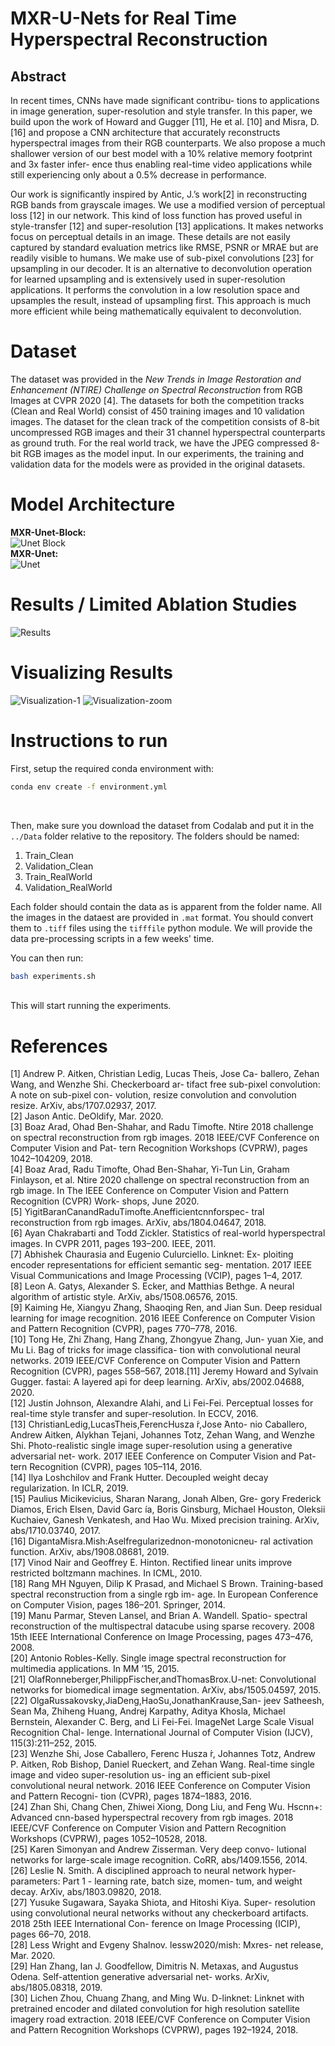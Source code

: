 # MXR-U-Nets for Real Time Hyperspectral Reconstruction

## Abstract

In recent times, CNNs have made significant contribu- tions to applications in image generation, super-resolution and style transfer. In this paper, we build upon the work of Howard and Gugger [11], He et al. [10] and Misra, D. [16] and propose a CNN architecture that accurately reconstructs hyperspectral images from their RGB counterparts. We also propose a much shallower version of our best model with a 10% relative memory footprint and 3x faster infer- ence thus enabling real-time video applications while still experiencing only about a 0.5% decrease in performance. 

Our work is significantly inspired by Antic, J.’s work[2] in reconstructing RGB bands from grayscale images. We use a modified version of perceptual loss [12] in our network. This kind of loss function has proved useful in style-transfer [12] and super-resolution [13] applications. It makes networks focus on perceptual details in an image. These details are not easily captured by standard evaluation metrics like RMSE, PSNR or MRAE but are readily visible to humans. We make use of sub-pixel convolutions [23] for upsampling in our decoder. It is an alternative to deconvolution operation for learned upsampling and is extensively used in super-resolution applications. It performs the convolution in a low resolution space and upsamples the result, instead of upsampling first. This approach is much more efficient while being mathematically equivalent to deconvolution.

# Dataset
The dataset was provided in the *New Trends in Image Restoration and Enhancement (NTIRE) Challenge on Spectral Reconstruction* from RGB Images at CVPR 2020 [4]. The datasets for both the competition tracks (Clean and Real World) consist of 450 training images and 10 validation images. The dataset for the clean track of the competition consists of 8-bit uncompressed RGB images and their 31 channel hyperspectral counterparts as ground truth. For the real world track, we have the JPEG compressed 8-bit RGB images as the model input. In our experiments, the training and validation data for the models were as provided in the original datasets.

# Model Architecture
**MXR-Unet-Block:** <br>
![Unet Block](images/MXRUnet-Block.png)<br>
**MXR-Unet:** <br>
![Unet](images/MXRUnet.png)

# Results / Limited Ablation Studies
![Results](images/results.png)

# Visualizing Results
![Visualization-1](images/visualize.png)
![Visualization-zoom](images/zoom-visualize.png)


# Instructions to run
First, setup the required conda environment with:<br>
```bash
conda env create -f environment.yml
```
<br>

Then, make sure you download the dataset from Codalab and put it in the `../Data` folder relative to the repository. The folders should be named:
1. Train_Clean
2. Validation_Clean
3. Train_RealWorld
4. Validation_RealWorld

Each folder should contain the data as is apparent from the folder name. All the images in the dataest are provided in `.mat` format. You should convert them to `.tiff` files using the `tifffile` python module. We will provide the data pre-processing scripts in a few weeks' time.

You can then run: <br>
```bash
bash experiments.sh
``` 
<br>
This will start running the experiments. 


# References

[1] Andrew P. Aitken, Christian Ledig, Lucas Theis, Jose Ca- ballero, Zehan Wang, and Wenzhe Shi. Checkerboard ar-
tifact free sub-pixel convolution: A note on sub-pixel con- volution, resize convolution and convolution resize. ArXiv, abs/1707.02937, 2017.<br>
[2] Jason Antic. DeOldify, Mar. 2020.<br>
[3] Boaz Arad, Ohad Ben-Shahar, and Radu Timofte. Ntire
2018 challenge on spectral reconstruction from rgb images.
2018 IEEE/CVF Conference on Computer Vision and Pat- tern Recognition Workshops (CVPRW), pages 1042–104209, 2018.<br>
[4] Boaz Arad, Radu Timofte, Ohad Ben-Shahar, Yi-Tun Lin, Graham Finlayson, et al. Ntire 2020 challenge on spectral reconstruction from an rgb image. In The IEEE Conference on Computer Vision and Pattern Recognition (CVPR) Work- shops, June 2020.<br>
[5] YigitBaranCanandRaduTimofte.Anefficientcnnforspec- tral reconstruction from rgb images. ArXiv, abs/1804.04647, 2018.<br>
[6] Ayan Chakrabarti and Todd Zickler. Statistics of real-world hyperspectral images. In CVPR 2011, pages 193–200. IEEE, 2011.<br>
[7] Abhishek Chaurasia and Eugenio Culurciello. Linknet: Ex- ploiting encoder representations for efficient semantic seg- mentation. 2017 IEEE Visual Communications and Image Processing (VCIP), pages 1–4, 2017.<br>
[8] Leon A. Gatys, Alexander S. Ecker, and Matthias Bethge. A neural algorithm of artistic style. ArXiv, abs/1508.06576, 2015.<br>
[9] Kaiming He, Xiangyu Zhang, Shaoqing Ren, and Jian Sun. Deep residual learning for image recognition. 2016 IEEE Conference on Computer Vision and Pattern Recognition (CVPR), pages 770–778, 2016.<br>
[10] Tong He, Zhi Zhang, Hang Zhang, Zhongyue Zhang, Jun- yuan Xie, and Mu Li. Bag of tricks for image classifica- tion with convolutional neural networks. 2019 IEEE/CVF Conference on Computer Vision and Pattern Recognition (CVPR), pages 558–567, 2018.[11] Jeremy Howard and Sylvain Gugger. fastai: A layered api for deep learning. ArXiv, abs/2002.04688, 2020.<br>
[12] Justin Johnson, Alexandre Alahi, and Li Fei-Fei. Perceptual losses for real-time style transfer and super-resolution. In ECCV, 2016.<br>
[13] ChristianLedig,LucasTheis,FerencHusza ́r,Jose ́Anto- nio Caballero, Andrew Aitken, Alykhan Tejani, Johannes Totz, Zehan Wang, and Wenzhe Shi. Photo-realistic single image super-resolution using a generative adversarial net- work. 2017 IEEE Conference on Computer Vision and Pat- tern Recognition (CVPR), pages 105–114, 2016.<br>
[14] Ilya Loshchilov and Frank Hutter. Decoupled weight decay regularization. In ICLR, 2019.<br>
[15] Paulius Micikevicius, Sharan Narang, Jonah Alben, Gre- gory Frederick Diamos, Erich Elsen, David Garc ́ıa, Boris Ginsburg, Michael Houston, Oleksii Kuchaiev, Ganesh Venkatesh, and Hao Wu. Mixed precision training. ArXiv, abs/1710.03740, 2017.<br>
[16] DigantaMisra.Mish:Aselfregularizednon-monotonicneu- ral activation function. ArXiv, abs/1908.08681, 2019.<br>
[17] Vinod Nair and Geoffrey E. Hinton. Rectified linear units improve restricted boltzmann machines. In ICML, 2010.<br>
[18] Rang MH Nguyen, Dilip K Prasad, and Michael S Brown. Training-based spectral reconstruction from a single rgb im- age. In European Conference on Computer Vision, pages 186–201. Springer, 2014.<br>
[19] Manu Parmar, Steven Lansel, and Brian A. Wandell. Spatio- spectral reconstruction of the multispectral datacube using sparse recovery. 2008 15th IEEE International Conference on Image Processing, pages 473–476, 2008.<br>
[20] Antonio Robles-Kelly. Single image spectral reconstruction for multimedia applications. In MM ’15, 2015.<br>
[21] OlafRonneberger,PhilippFischer,andThomasBrox.U-net: Convolutional networks for biomedical image segmentation. ArXiv, abs/1505.04597, 2015.<br>
[22] OlgaRussakovsky,JiaDeng,HaoSu,JonathanKrause,San- jeev Satheesh, Sean Ma, Zhiheng Huang, Andrej Karpathy, Aditya Khosla, Michael Bernstein, Alexander C. Berg, and Li Fei-Fei. ImageNet Large Scale Visual Recognition Chal- lenge. International Journal of Computer Vision (IJCV), 115(3):211–252, 2015.<br>
[23] Wenzhe Shi, Jose Caballero, Ferenc Husza ́r, Johannes Totz, Andrew P. Aitken, Rob Bishop, Daniel Rueckert, and Zehan Wang. Real-time single image and video super-resolution us- ing an efficient sub-pixel convolutional neural network. 2016 IEEE Conference on Computer Vision and Pattern Recogni- tion (CVPR), pages 1874–1883, 2016.<br>
[24] Zhan Shi, Chang Chen, Zhiwei Xiong, Dong Liu, and Feng Wu. Hscnn+: Advanced cnn-based hyperspectral recovery from rgb images. 2018 IEEE/CVF Conference on Computer Vision and Pattern Recognition Workshops (CVPRW), pages 1052–10528, 2018.<br>
[25] Karen Simonyan and Andrew Zisserman. Very deep convo- lutional networks for large-scale image recognition. CoRR, abs/1409.1556, 2014.<br>
[26] Leslie N. Smith. A disciplined approach to neural network hyper-parameters: Part 1 - learning rate, batch size, momen- tum, and weight decay. ArXiv, abs/1803.09820, 2018.<br>
[27] Yusuke Sugawara, Sayaka Shiota, and Hitoshi Kiya. Super- resolution using convolutional neural networks without any checkerboard artifacts. 2018 25th IEEE International Con- ference on Image Processing (ICIP), pages 66–70, 2018.<br>
[28] Less Wright and Evgeny Shalnov. lessw2020/mish: Mxres- net release, Mar. 2020.<br>
[29] Han Zhang, Ian J. Goodfellow, Dimitris N. Metaxas, and Augustus Odena. Self-attention generative adversarial net- works. ArXiv, abs/1805.08318, 2019.<br>
[30] Lichen Zhou, Chuang Zhang, and Ming Wu. D-linknet: Linknet with pretrained encoder and dilated convolution for high resolution satellite imagery road extraction. 2018 IEEE/CVF Conference on Computer Vision and Pattern Recognition Workshops (CVPRW), pages 192–1924, 2018.<br>
